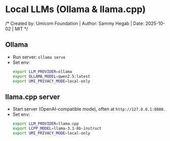 # Local LLMs (Ollama & llama.cpp)
/* Created by: Umicom Foundation | Author: Sammy Hegab | Date: 2025-10-02 | MIT */

## Ollama
- Run server: `ollama serve`
- Set env:
  ```bash
  export LLM_PROVIDER=ollama
  export OLLAMA_MODEL=qwen2.5:latest
  export UMI_PRIVACY_MODE=local-only
  ```

## llama.cpp server
- Start server (OpenAI-compatible mode), often at `http://127.0.0.1:8080`.
- Set env:
  ```bash
  export LLM_PROVIDER=llama.cpp
  export LCPP_MODEL=llama-3.1-8b-instruct
  export UMI_PRIVACY_MODE=local-only
  ```
